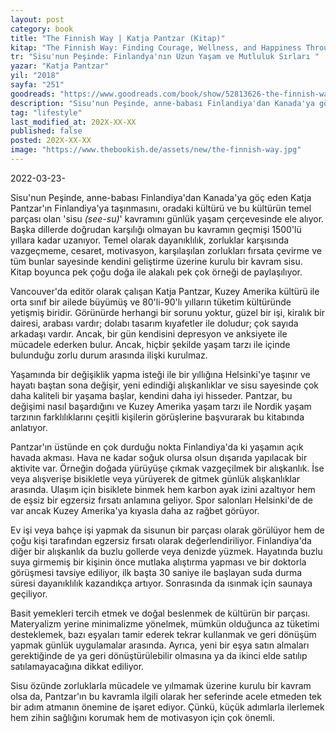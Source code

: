 ```yaml
---
layout: post
category: book
title: "The Finnish Way | Katja Pantzar (Kitap)"
kitap: "The Finnish Way: Finding Courage, Wellness, and Happiness Through the Power of Sisu (Finding Sisu: In search of courage, strength and happiness the Finnish way)"
tr: "Sisu'nun Peşinde: Finlandya'nın Uzun Yaşam ve Mutluluk Sırları "
yazar: "Katja Pantzar"
yil: "2018"
sayfa: "251"
goodreads: "https://www.goodreads.com/book/show/52813626-the-finnish-way"
description: "Sisu'nun Peşinde, anne-babası Finlandiya'dan Kanada'ya göç eden Katja Pantzar'ın Finlandiya'ya taşınmasını, oradaki kültürü ve bu kültürün temel parçası olan 'sisu' kavramını günlük yaşam çerçevesinde ele alıyor."
tag: "lifestyle"
last_modified_at: 202X-XX-XX
published: false
posted: 202X-XX-XX
image: "https://www.thebookish.de/assets/new/the-finnish-way.jpg"
---
```


2022-03-23-

Sisu'nun Peşinde, anne-babası Finlandiya'dan Kanada'ya göç eden Katja Pantzar'ın Finlandiya'ya taşınmasını, oradaki kültürü ve bu kültürün temel parçası olan 'sisu _(see-su)_' kavramını günlük yaşam çerçevesinde ele alıyor. Başka dillerde doğrudan karşılığı olmayan bu kavramın geçmişi 1500'lü yıllara kadar uzanıyor. Temel olarak dayanıklılık, zorluklar karşısında vazgeçmeme, cesaret, motivasyon, karşılaşılan zorlukları fırsata çevirme ve tüm bunlar sayesinde kendini geliştirme üzerine kurulu bir kavram sisu. Kitap boyunca pek çoğu doğa ile alakalı pek çok örneği de paylaşılıyor.

Vancouver'da editör olarak çalışan Katja Pantzar, Kuzey Amerika kültürü ile orta sınıf bir ailede büyümüş ve 80'li-90'lı yılların tüketim kültüründe yetişmiş biridir. Görünürde herhangi bir sorunu yoktur, güzel bir işi, kiralık bir dairesi, arabası vardır; dolabı tasarım kıyafetler ile doludur; çok sayıda arkadaşı vardır. Ancak, bir gün kendisini depresyon ve anksiyete ile mücadele ederken bulur. Ancak, hiçbir şekilde yaşam tarzı ile içinde bulunduğu zorlu durum arasında ilişki kurulmaz.

Yaşamında bir değişiklik yapma isteği ile bir yıllığına Helsinki'ye taşınır ve hayatı baştan sona değişir, yeni edindiği alışkanlıklar ve sisu sayesinde çok daha kaliteli bir yaşama başlar, kendini daha iyi hisseder. Pantzar, bu değişimi nasıl başardığını ve Kuzey Amerika yaşam tarzı ile Nordik yaşam tarzının farklılıklarını çeşitli kişilerin görüşlerine başvurarak bu kitabında anlatıyor.

Pantzar'ın üstünde en çok durduğu nokta Finlandiya'da ki yaşamın açık havada akması. Hava ne kadar soğuk olursa olsun dışarıda yapılacak bir aktivite var. Örneğin doğada yürüyüşe çıkmak vazgeçilmek bir alışkanlık. İse veya alışverişe bisikletle veya yürüyerek de gitmek günlük alışkanlıklar arasında. Ulaşım için bisiklete binmek hem karbon ayak izini azaltıyor hem de eşsiz bir egzersiz fırsatı anlamına geliyor. Spor salonları Helsinki'de de var ancak Kuzey Amerika'ya kıyasla daha az rağbet görüyor.

Ev işi veya bahçe işi yapmak da sisunun bir parçası olarak görülüyor hem de çoğu kişi tarafından egzersiz fırsatı olarak değerlendiriliyor. Finlandiya'da diğer bir alışkanlık da buzlu gollerde veya denizde yüzmek. Hayatında buzlu suya girmemiş bir kişinin önce mutlaka alıştırma yapması ve bir doktorla görüşmesi tavsiye ediliyor, ilk başta 30 saniye ile başlayan suda durma süresi dayanıklılık kazandıkça artıyor. Sonrasında da ısınmak için saunaya geçiliyor.

Basit yemekleri tercih etmek ve doğal beslenmek de kültürün bir parçası. Materyalizm yerine minimalizme yönelmek, mümkün olduğunca az tüketimi desteklemek, bazı eşyaları tamir ederek tekrar kullanmak ve geri dönüşüm yapmak günlük uygulamalar arasında. Ayrıca, yeni bir eşya satın almaları gerektiğinde de ya geri dönüştürülebilir olmasına ya da ikinci elde satılıp satılamayacağına dikkat ediliyor.

Sisu özünde zorluklarla mücadele ve yılmamak üzerine kurulu bir kavram olsa da, Pantzar'ın bu kavramla ilgili olarak her seferinde acele etmeden tek bir adım atmanın önemine de işaret ediyor. Çünkü, küçük adımlarla ilerlemek hem zihin sağlığını korumak hem de motivasyon için çok önemli.
